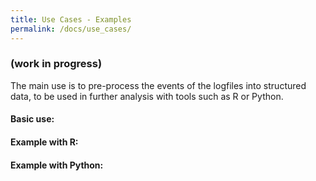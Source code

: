 ```yaml
---
title: Use Cases - Examples
permalink: /docs/use_cases/
---
```

### (work in progress)

The main use is to pre-process the events of the logfiles into structured data, to be used in further
analysis with tools such as R or Python. 

#### Basic use:

#### Example with R:

#### Example with Python:
